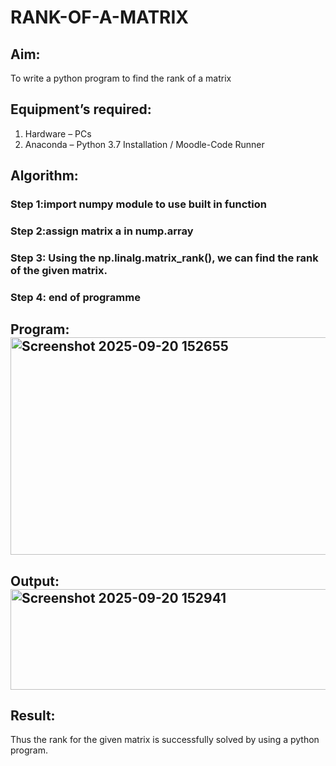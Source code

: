 # RANK-OF-A-MATRIX
## Aim:
To write a python program to find the rank of a matrix
## Equipment’s required:
1. 	Hardware – PCs
2. 	Anaconda – Python 3.7 Installation / Moodle-Code Runner
## Algorithm:
### Step 1:import numpy module to use built in function 
### Step 2:assign matrix a in nump.array 
### Step 3: Using the np.linalg.matrix_rank(), we can find the rank of the given matrix.
### Step 4: end of programme 
## Program:<img width="731" height="348" alt="Screenshot 2025-09-20 152655" src="https://github.com/user-attachments/assets/e7c06177-beff-40bd-b41f-ad88c328654c" />

## Output:<img width="941" height="161" alt="Screenshot 2025-09-20 152941" src="https://github.com/user-attachments/assets/d10b41f8-5135-40a2-9e4a-4c1a39073600" />

## Result:
Thus the rank for the given matrix is successfully solved by  using a python program.

